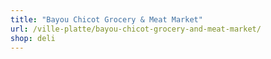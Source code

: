 ```yaml
---
title: "Bayou Chicot Grocery & Meat Market"
url: /ville-platte/bayou-chicot-grocery-and-meat-market/
shop: deli
---
```

